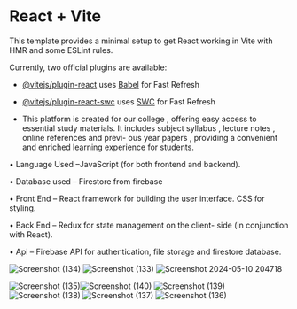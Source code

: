 # React + Vite

This template provides a minimal setup to get React working in Vite with HMR and some ESLint rules.

Currently, two official plugins are available:

- [@vitejs/plugin-react](https://github.com/vitejs/vite-plugin-react/blob/main/packages/plugin-react/README.md) uses [Babel](https://babeljs.io/) for Fast Refresh
- [@vitejs/plugin-react-swc](https://github.com/vitejs/vite-plugin-react-swc) uses [SWC](https://swc.rs/) for Fast Refresh

- This platform is created for our college , offering easy
access to essential study materials. It includes subject
syllabus , lecture notes , online references and previ-
ous year papers , providing a convenient and enriched
learning experience for students.

• Language Used –JavaScript (for both frontend and
backend).

• Database used – Firestore from firebase

• Front End – React framework for building the user
interface. CSS for styling.

• Back End – Redux for state management on the client-
side (in conjunction with React).

• Api – Firebase API for authentication, file storage and
firestore database.

![Screenshot (134)](https://github.com/ashishrair500/iips-academics/assets/100395176/3a8dfad5-c1ad-4ade-a0fb-7b41b04fa11f)
![Screenshot (133)](https://github.com/ashishrair500/iips-academics/assets/100395176/edc4224b-93c0-4a7e-b710-4850d1f9b606)
![Screenshot 2024-05-10 204718](https://github.com/ashishrair500/iips-academics/assets/100395176/0ad84d0d-4563-4333-90ea-caf0e62a4b09)


![Screenshot (135)](https://github.com/ashishrair500/iips-academics/assets/100395176/37b9c3ea-c8fc-4080-b21a-c168897033d2)![Screenshot (140)](https://github.com/ashishrair500/iips-academics/assets/100395176/bd02400c-f95e-4112-8aae-d2d254e15ca3)
![Screenshot (139)](https://github.com/ashishrair500/iips-academics/assets/100395176/d2434637-2166-4b0b-8639-9a6eefe88d5e)
![Screenshot (138)](https://github.com/ashishrair500/iips-academics/assets/100395176/13dcb3ea-1292-4bb0-8a79-3c10a604aaa5)
![Screenshot (137)](https://github.com/ashishrair500/iips-academics/assets/100395176/71c9195e-fc3e-4c39-8d0d-1005ef90c5b1)
![Screenshot (136)](https://github.com/ashishrair500/iips-academics/assets/100395176/54f059db-c858-4cd4-8807-292cde18391f)




